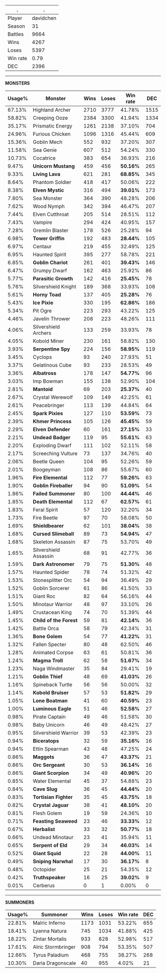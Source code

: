 .|.
|-|-
Player|davidchen
Season|31
Battles|9664
Wins|4267
Loses|5397
Win rate|0.79
DEC|2396

---
**MONSTERS**

Usage%|Monster|Wins|Loses|Win rate|DEC|
-|-|-|-|-|-|
67.13%|Highland Archer|2710|3777|41.78%|1515|
58.82%|Creeping Ooze|2384|3300|41.94%|1334|
35.17%|Prismatic Energy|1261|2138|37.10%|704|
24.96%|Furious Chicken|1096|1316|45.44%|609|
15.36%|Goblin Mech|552|932|37.20%|307|
11.58%|Sea Genie|607|512|54.24%|330|
10.73%|Cocatrice|383|654|36.93%|216|
9.47%|**Unicorn Mustang**|459|456|**50.16%**|265|
9.33%|**Living Lava**|621|281|**68.85%**|345|
8.64%|Phantom Soldier|418|417|50.06%|222|
8.38%|**Elven Mystic**|316|494|**39.01%**|173|
7.80%|Sea Monster|364|390|48.28%|206|
7.62%|Wood Nymph|342|394|46.47%|207|
7.44%|Elven Cutthroat|205|514|28.51%|112|
7.43%|Vampire|294|424|40.95%|157|
7.28%|Gremlin Blaster|178|526|25.28%|94|
6.98%|**Tower Griffin**|192|483|**28.44%**|105|
6.97%|Centaur|219|455|32.49%|125|
6.95%|Haunted Spirit|395|277|58.78%|221|
6.85%|**Goblin Chariot**|261|401|**39.43%**|146|
6.47%|Grumpy Dwarf|162|463|25.92%|86|
5.77%|**Parasitic Growth**|142|416|**25.45%**|78|
5.76%|Silvershield Knight|189|368|33.93%|108|
5.61%|**Horny Toad**|137|405|**25.28%**|76|
5.43%|**Ice Pixie**|330|195|**62.86%**|186|
5.34%|Pit Ogre|223|293|43.22%|125|
4.46%|Javelin Thrower|208|223|48.26%|111|
4.06%|Silvershield Archers|133|259|33.93%|78|
4.05%|Kobold Miner|230|161|58.82%|130|
3.93%|**Serpentine Spy**|224|156|**58.95%**|119|
3.45%|Cyclops|93|240|27.93%|51|
3.37%|Gelatinous Cube|93|233|28.53%|49|
3.36%|**Albatross**|178|147|**54.77%**|96|
3.03%|Imp Bowman|155|138|52.90%|104|
2.81%|**Mantoid**|69|203|**25.37%**|40|
2.67%|Crystal Werewolf|109|149|42.25%|61|
2.61%|Peacebringer|113|139|44.84%|64|
2.45%|**Spark Pixies**|127|110|**53.59%**|73|
2.39%|**Khmer Princess**|105|126|**45.45%**|59|
2.29%|**Elven Defender**|60|161|**27.15%**|33|
2.21%|**Undead Badger**|119|95|**55.61%**|63|
2.20%|Exploding Dwarf|111|102|52.11%|58|
2.17%|Screeching Vulture|73|137|34.76%|40|
2.06%|Beetle Queen|104|95|52.26%|59|
2.01%|Boogeyman|108|86|55.67%|60|
1.96%|**Fire Elemental**|112|77|**59.26%**|63|
1.90%|**Goblin Fireballer**|94|90|**51.09%**|54|
1.86%|**Failed Summoner**|80|100|**44.44%**|46|
1.85%|**Death Elemental**|112|67|**62.57%**|61|
1.83%|Feral Spirit|57|120|32.20%|34|
1.73%|Fire Beetle|97|70|58.08%|50|
1.69%|**Shieldbearer**|62|101|**38.04%**|38|
1.68%|**Cursed Slimeball**|89|73|**54.94%**|47|
1.68%|Skeleton Assassin|87|75|53.70%|49|
1.65%|Silvershield Assassin|68|91|42.77%|36|
1.59%|**Dark Astronomer**|79|75|**51.30%**|48|
1.57%|Haunted Spider|78|74|51.32%|42|
1.53%|Stonesplitter Orc|54|94|36.49%|29|
1.52%|Goblin Sorcerer|61|86|41.50%|33|
1.51%|Giant Roc|82|64|56.16%|44|
1.50%|Minotaur Warrior|48|97|33.10%|26|
1.49%|Crustacean King|74|70|51.39%|44|
1.45%|**Child of the Forest**|59|81|**42.14%**|36|
1.42%|Battle Orca|58|79|42.34%|31|
1.36%|**Bone Golem**|54|77|**41.22%**|31|
1.32%|Fallen Specter|80|48|62.50%|46|
1.28%|Animated Corpse|63|61|50.81%|36|
1.24%|**Magma Troll**|62|58|**51.67%**|34|
1.23%|Naga Windmaster|35|84|29.41%|19|
1.21%|**Goblin Thief**|48|69|**41.03%**|26|
1.16%|Spineback Turtle|56|56|50.00%|32|
1.14%|**Kobold Bruiser**|57|53|**51.82%**|29|
1.05%|**Lone Boatman**|41|60|**40.59%**|23|
1.00%|**Luminous Eagle**|51|46|**52.58%**|27|
0.98%|Pirate Captain|49|46|51.58%|30|
0.98%|Baby Unicorn|46|49|48.42%|27|
0.95%|Silvershield Warrior|39|53|42.39%|23|
0.94%|**Biceratops**|32|59|**35.16%**|16|
0.94%|Ettin Spearman|43|48|47.25%|24|
0.86%|**Maggots**|36|47|**43.37%**|21|
0.86%|**Orc Sergeant**|30|53|**36.14%**|16|
0.86%|**Giant Scorpion**|34|49|**40.96%**|20|
0.85%|Water Elemental|45|37|54.88%|23|
0.84%|**Cave Slug**|36|45|**44.44%**|20|
0.83%|**Tortisian Fighter**|35|45|**43.75%**|18|
0.82%|**Crystal Jaguar**|38|41|**48.10%**|20|
0.81%|Flesh Golem|19|59|24.36%|10|
0.71%|**Feasting Seaweed**|23|46|**33.33%**|12|
0.67%|**Herbalist**|33|32|**50.77%**|18|
0.66%|Undead Minotaur|23|41|35.94%|11|
0.65%|**Serpent of Eld**|29|34|**46.03%**|14|
0.52%|**Giant Squid**|22|28|**44.00%**|11|
0.49%|**Sniping Narwhal**|17|30|**36.17%**|8|
0.48%|Octopider|25|21|54.35%|12|
0.42%|**Truthspeaker**|16|25|**39.02%**|9|
0.01%|Cerberus|0|1|0.00%|0|

---
**SUMMONERS**

Usage%|Summoner|Wins|Loses|Win rate|DEC|
-|-|-|-|-|-|
22.81%|Malric Inferno|1173|1031|53.22%|655|
18.41%|Lyanna Natura|745|1034|41.88%|425|
18.22%|Zintar Mortalis|933|828|52.98%|517|
17.61%|Alric Stormbringer|908|794|53.35%|507|
12.66%|Tyrus Paladium|468|755|38.27%|268|
10.30%|Daria Dragonscale|40|955|4.02%|21|
